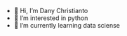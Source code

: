 - 👋 Hi, I’m Dany Christianto
- 👀 I’m interested in python
- 🌱 I’m currently learning data sciense


<!---
noufath/noufath is a ✨ special ✨ repository because its `README.md` (this file) appears on your GitHub profile.
You can click the Preview link to take a look at your changes.
--->
